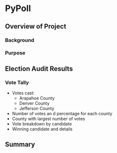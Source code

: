 # PyPoll

## Overview of Project

### Background


### Purpose


## Election Audit Results

### Vote Tally
* Votes cast:
    * Arapahoe County
    * Denver County
    * Jefferson County
* Number of votes an d percentage for each county
* County with largest number of votes
* Vote breakdown by candidate
* Winning candidate and details


## Summary
